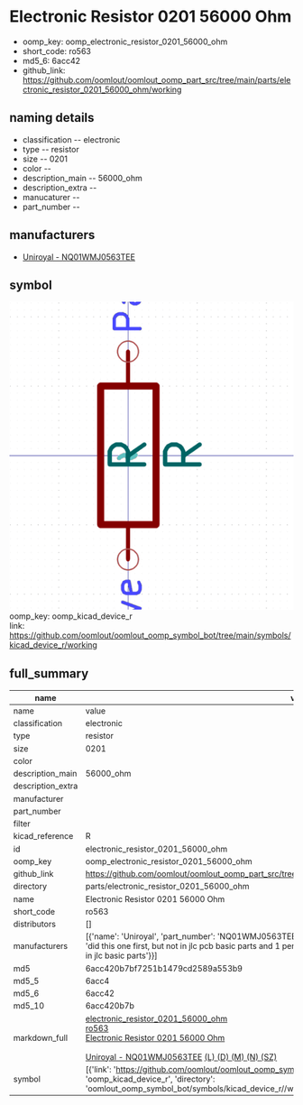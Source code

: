 # Electronic Resistor 0201 56000 Ohm

  
* oomp_key: oomp_electronic_resistor_0201_56000_ohm 
* short_code: ro563
* md5_6: 6acc42  
* github_link: https://github.com/oomlout/oomlout_oomp_part_src/tree/main/parts/electronic_resistor_0201_56000_ohm/working  
## naming details
* classification -- electronic
* type -- resistor
* size -- 0201
* color -- 
* description_main -- 56000_ohm
* description_extra -- 
* manucaturer -- 
* part_number -- 


## manufacturers
* [Uniroyal - NQ01WMJ0563TEE]()  

## symbol

![](symbol/0/working/working_600.png)  
oomp_key: oomp_kicad_device_r  
link: https://github.com/oomlout/oomlout_oomp_symbol_bot/tree/main/symbols/kicad_device_r/working  


## full_summary
| name | value | 
| --- | --- | 
| name | value | 
| classification | electronic | 
| type | resistor | 
| size | 0201 | 
| color |  | 
| description_main | 56000_ohm | 
| description_extra |  | 
| manufacturer |  | 
| part_number |  | 
| filter |  | 
| kicad_reference | R | 
| id | electronic_resistor_0201_56000_ohm | 
| oomp_key | oomp_electronic_resistor_0201_56000_ohm | 
| github_link | https://github.com/oomlout/oomlout_oomp_part_src/tree/main/parts/electronic_resistor_0201_56000_ohm/working | 
| directory | parts/electronic_resistor_0201_56000_ohm | 
| name | Electronic Resistor 0201 56000 Ohm | 
| short_code | ro563 | 
| distributors | [] | 
| manufacturers | [{'name': 'Uniroyal', 'part_number': 'NQ01WMJ0563TEE', 'link': '', 'id': 'manufacturer_uniroyal', 'note': {'reason': 'did this one first, but not in jlc pcb basic parts and 1 percent are and they are the same price', 'reason_short': 'not in jlc basic parts'}}] | 
| md5 | 6acc420b7bf7251b1479cd2589a553b9 | 
| md5_5 | 6acc4 | 
| md5_6 | 6acc42 | 
| md5_10 | 6acc420b7b | 
| markdown_full | [electronic_resistor_0201_56000_ohm](https://github.com/oomlout/oomlout_oomp_part_src/tree/main/parts/electronic_resistor_0201_56000_ohm/working)<br>[ro563](https://github.com/oomlout/oomlout_oomp_part_src/tree/main/parts/electronic_resistor_0201_56000_ohm/working)<br>[Electronic Resistor 0201 56000 Ohm](https://github.com/oomlout/oomlout_oomp_part_src/tree/main/parts/electronic_resistor_0201_56000_ohm/working)<br><br>[Uniroyal - NQ01WMJ0563TEE]() [(L)  ](https://www.lcsc.com/search?q=NQ01WMJ0563TEE)[(D)  ](https://www.digikey.com/en/products?keywords=NQ01WMJ0563TEE)[(M)  ](https://www.mouser.com/Search/Refine?Keyword=NQ01WMJ0563TEE)[(N)  ](https://www.newark.com/search?st=NQ01WMJ0563TEE)[(SZ)  ](https://so.szlcsc.com/global.html?k=NQ01WMJ0563TEE)<br> | 
| symbol | [{'link': 'https://github.com/oomlout/oomlout_oomp_symbol_bot/tree/main/symbols/kicad_device_r', 'oomp_key': 'oomp_kicad_device_r', 'directory': 'oomlout_oomp_symbol_bot/symbols/kicad_device_r//working/working.kicad_sym'}] | 
